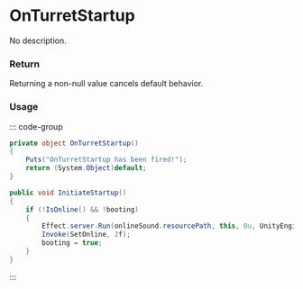 <Badge type="danger" text="Carbon Compatible"/><Badge type="warning" text="Oxide Compatible"/>
# OnTurretStartup
No description.
### Return
Returning a non-null value cancels default behavior.

### Usage
::: code-group
```csharp [Example]
private object OnTurretStartup()
{
	Puts("OnTurretStartup has been fired!");
	return (System.Object)default;
}
```
```csharp [Source — Assembly-CSharp @ AutoTurret]
public void InitiateStartup()
{
	if (!IsOnline() && !booting)
	{
		Effect.server.Run(onlineSound.resourcePath, this, 0u, UnityEngine.Vector3.zero, UnityEngine.Vector3.zero);
		Invoke(SetOnline, 2f);
		booting = true;
	}
}

```
:::
